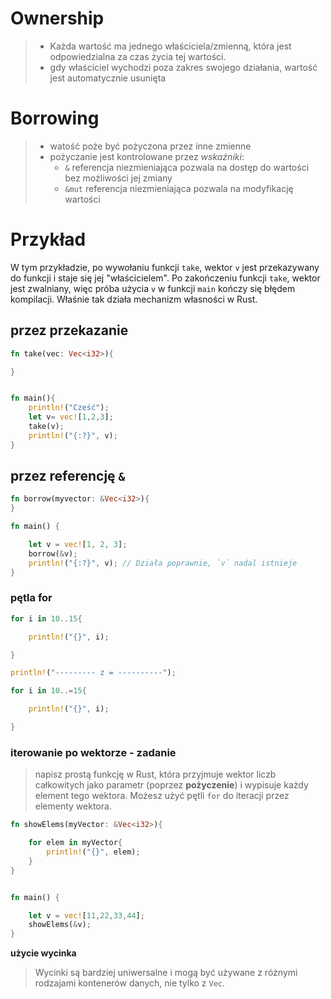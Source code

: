 
# **Ownership**
>-  Każda wartość  ma jednego właściciela/zmienną, która jest odpowiedzialna za czas życia tej wartości.
>- gdy właściciel wychodzi poza zakres swojego działania, wartość jest automatycznie usunięta


# **Borrowing**
>- watość poże być pożyczona przez inne zmienne
>- pożyczanie jest kontrolowane przez *wskaźniki*:
>	- `&` referencja  niezmieniająca
>			   pozwala na dostęp  do wartości bez możliwości jej zmiany
>	- `&mut` referencja niezmieniająca 
>				pozwala na modyfikację wartości


# **Przykład**
W tym przykładzie, po wywołaniu funkcji `take`, wektor `v` jest przekazywany do funkcji i staje się jej "właścicielem". Po zakończeniu funkcji `take`, wektor jest zwalniany, więc próba użycia `v` w funkcji `main` kończy się błędem kompilacji. Właśnie tak działa mechanizm własności w Rust.


## przez przekazanie
```rust
fn take(vec: Vec<i32>){

}


fn main(){
	println!("Cześć");
	let v= vec![1,2,3];
	take(v);
	println!("{:?}", v);
}
```


## przez referencję `&`
```rust
fn borrow(myvector: &Vec<i32>){
}

fn main() {

	let v = vec![1, 2, 3];
	borrow(&v);
	println!("{:?}", v); // Działa poprawnie, `v` nadal istnieje
}
```


### pętla for
```rust
for i in 10..15{

	println!("{}", i);

}

println!("--------- z = ----------");

for i in 10..=15{

	println!("{}", i);

}
```

### iterowanie po wektorze - zadanie
> napisz prostą funkcję w Rust, która przyjmuje wektor liczb całkowitych jako parametr (poprzez **pożyczenie**) i wypisuje każdy element tego wektora. Możesz użyć pętli `for` do iteracji przez elementy wektora.

```rust
fn showElems(myVector: &Vec<i32>){

	for elem in myVector{
		println!("{}", elem);
	}
}


fn main() {

	let v = vec![11,22,33,44];
	showElems(&v);
}
```

**użycie wycinka**
> Wycinki są bardziej uniwersalne i mogą być używane z różnymi rodzajami kontenerów danych, nie tylko z `Vec`.







